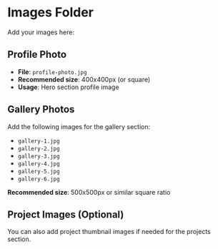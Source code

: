 # Images Folder

Add your images here:

## Profile Photo
- **File**: `profile-photo.jpg`
- **Recommended size**: 400x400px (or square)
- **Usage**: Hero section profile image

## Gallery Photos
Add the following images for the gallery section:
- `gallery-1.jpg`
- `gallery-2.jpg`
- `gallery-3.jpg`
- `gallery-4.jpg`
- `gallery-5.jpg`
- `gallery-6.jpg`

**Recommended size**: 500x500px or similar square ratio

## Project Images (Optional)
You can also add project thumbnail images if needed for the projects section.


